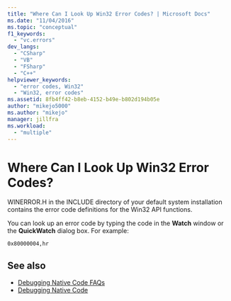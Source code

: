 ```yaml
---
title: "Where Can I Look Up Win32 Error Codes? | Microsoft Docs"
ms.date: "11/04/2016"
ms.topic: "conceptual"
f1_keywords:
  - "vc.errors"
dev_langs:
  - "CSharp"
  - "VB"
  - "FSharp"
  - "C++"
helpviewer_keywords:
  - "error codes, Win32"
  - "Win32, error codes"
ms.assetid: 8fb4ff42-b8eb-4152-b49e-b802d194b05e
author: "mikejo5000"
ms.author: "mikejo"
manager: jillfra
ms.workload:
  - "multiple"
---
```

# Where Can I Look Up Win32 Error Codes?
WINERROR.H in the INCLUDE directory of your default system installation contains the error code definitions for the Win32 API functions.

 You can look up an error code by typing the code in the **Watch** window or the **QuickWatch** dialog box. For example:

`0x80000004,hr`

## See also
- [Debugging Native Code FAQs](../debugger/debugging-native-code-faqs.md)
- [Debugging Native Code](../debugger/debugging-native-code.md)